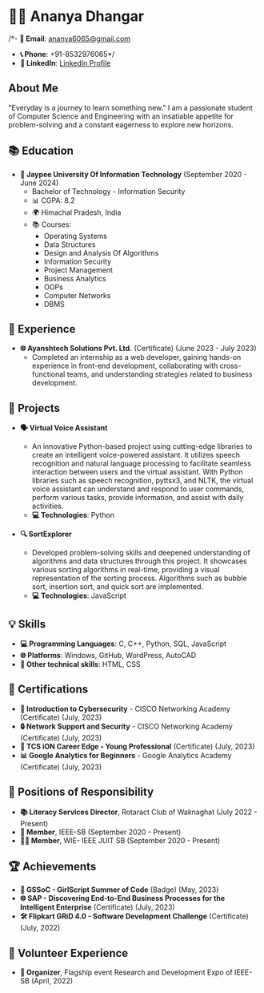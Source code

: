 # 👩‍💻 Ananya Dhangar

/*- **📧 Email**: ananya6065@gmail.com
- **📞 Phone**: +91-8532976065*/
- **🔗 LinkedIn**: [LinkedIn Profile](https://www.linkedin.com/in/ananya-dhangar-826465220/)

## About Me

"Everyday is a journey to learn something new." I am a passionate student of Computer Science and Engineering with an insatiable appetite for problem-solving and a constant eagerness to explore new horizons.

## 📚 Education

- **🏫 Jaypee University Of Information Technology** (September 2020 - June 2024)
  - Bachelor of Technology - Information Security
  - 📊 CGPA: 8.2
  - 🌍 Himachal Pradesh, India
  - 📚 Courses:
    - Operating Systems
    - Data Structures
    - Design and Analysis Of Algorithms
    - Information Security
    - Project Management
    - Business Analytics
    - OOPs
    - Computer Networks
    - DBMS

## 🚀 Experience

- **🌐 Ayanshtech Solutions Pvt. Ltd.** (Certificate) (June 2023 - July 2023)
  - Completed an internship as a web developer, gaining hands-on experience in front-end development, collaborating with cross-functional teams, and understanding strategies related to business development.

## 🔧 Projects

- **🗣️ Virtual Voice Assistant**
  - An innovative Python-based project using cutting-edge libraries to create an intelligent voice-powered assistant. It utilizes speech recognition and natural language processing to facilitate seamless interaction between users and the virtual assistant. With Python libraries such as speech recognition, pyttsx3, and NLTK, the virtual voice assistant can understand and respond to user commands, perform various tasks, provide information, and assist with daily activities.
  - **💻 Technologies**: Python

- **🔍 SortExplorer**
  - Developed problem-solving skills and deepened understanding of algorithms and data structures through this project. It showcases various sorting algorithms in real-time, providing a visual representation of the sorting process. Algorithms such as bubble sort, insertion sort, and quick sort are implemented.
  - **💻 Technologies**: JavaScript

## 💡 Skills

- **💻 Programming Languages**: C, C++, Python, SQL, JavaScript
- **🌐 Platforms**: Windows, GitHub, WordPress, AutoCAD
- **🎨 Other technical skills**: HTML, CSS

## 📜 Certifications

- **🔐 Introduction to Cybersecurity** - CISCO Networking Academy (Certificate) (July, 2023)
- **🔒 Network Support and Security** - CISCO Networking Academy (Certificate) (July, 2023)
- **🚀 TCS iON Career Edge - Young Professional** (Certificate) (July, 2023)
- **📊 Google Analytics for Beginners** - Google Analytics Academy (Certificate) (July, 2023)

## 🚀 Positions of Responsibility

- **📚 Literacy Services Director**, Rotaract Club of Waknaghat (July 2022 - Present)
- **🔌 Member**, IEEE-SB (September 2020 - Present)
- **👩‍💼 Member**, WIE- IEEE JUIT SB (September 2020 - Present)

## 🏆 Achievements

- **🌟 GSSoC - GirlScript Summer of Code** (Badge) (May, 2023)
- **🌐 SAP - Discovering End-to-End Business Processes for the Intelligent Enterprise** (Certificate) (July, 2023)
- **🛠️ Flipkart GRiD 4.0 - Software Development Challenge** (Certificate) (July, 2022)

## 🤝 Volunteer Experience

- **📆 Organizer**, Flagship event Research and Development Expo of IEEE-SB (April, 2022)
